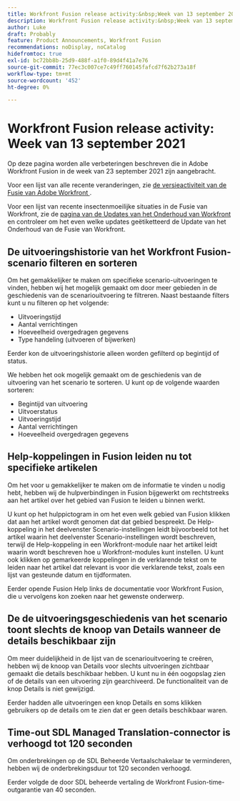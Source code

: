 ```yaml
---
title: Workfront Fusion release activity:&nbsp;Week van 13 september 2021
description: Workfront Fusion release activity:&nbsp;Week van 13 september 2021
author: Luke
draft: Probably
feature: Product Announcements, Workfront Fusion
recommendations: noDisplay, noCatalog
hidefromtoc: true
exl-id: bc72bb8b-25d9-488f-a1f0-89d4f41a7e76
source-git-commit: 77ec3c007ce7c49ff760145fafcd7f62b273a18f
workflow-type: tm+mt
source-wordcount: '452'
ht-degree: 0%

---
```


# Workfront Fusion release activity: Week van 13 september 2021

Op deze pagina worden alle verbeteringen beschreven die in Adobe Workfront Fusion in de week van 23 september 2021 zijn aangebracht.

Voor een lijst van alle recente veranderingen, zie [ de versieactiviteit van de Fusie van Adobe Workfront ](/help/workfront-fusion/fusion-product-releases/fusion-release-activity.md).

Voor een lijst van recente insectenmoeilijke situaties in de Fusie van Workfront, zie de [ pagina van de Updates van het Onderhoud van Workfront ](https://experienceleague.adobe.com/docs/workfront-known-issues/releases/current-updates.html) en controleer om het even welke updates geëtiketteerd de Update van het Onderhoud van de Fusie van Workfront.

## De uitvoeringshistorie van het Workfront Fusion-scenario filteren en sorteren

Om het gemakkelijker te maken om specifieke scenario-uitvoeringen te vinden, hebben wij het mogelijk gemaakt om door meer gebieden in de geschiedenis van de scenariouitvoering te filtreren. Naast bestaande filters kunt u nu filteren op het volgende:

* Uitvoeringstijd
* Aantal verrichtingen
* Hoeveelheid overgedragen gegevens
* Type handeling (uitvoeren of bijwerken)

Eerder kon de uitvoeringshistorie alleen worden gefilterd op begintijd of status.

We hebben het ook mogelijk gemaakt om de geschiedenis van de uitvoering van het scenario te sorteren. U kunt op de volgende waarden sorteren:

* Begintijd van uitvoering
* Uitvoerstatus
* Uitvoeringstijd
* Aantal verrichtingen
* Hoeveelheid overgedragen gegevens


## Help-koppelingen in Fusion leiden nu tot specifieke artikelen

Om het voor u gemakkelijker te maken om de informatie te vinden u nodig hebt, hebben wij de hulpverbindingen in Fusion bijgewerkt om rechtstreeks aan het artikel over het gebied van Fusion te leiden u binnen werkt.

U kunt op het hulppictogram in om het even welk gebied van Fusion klikken dat aan het artikel wordt genomen dat dat gebied bespreekt. De Help-koppeling in het deelvenster Scenario-instellingen leidt bijvoorbeeld tot het artikel waarin het deelvenster Scenario-instellingen wordt beschreven, terwijl de Help-koppeling in een Workfront-module naar het artikel leidt waarin wordt beschreven hoe u Workfront-modules kunt instellen. U kunt ook klikken op gemarkeerde koppelingen in de verklarende tekst om te leiden naar het artikel dat relevant is voor die verklarende tekst, zoals een lijst van gesteunde datum en tijdformaten.

Eerder opende Fusion Help links de documentatie voor Workfront Fusion, die u vervolgens kon zoeken naar het gewenste onderwerp.

## De de uitvoeringsgeschiedenis van het scenario toont slechts de knoop van Details wanneer de details beschikbaar zijn

Om meer duidelijkheid in de lijst van de scenariouitvoering te creëren, hebben wij de knoop van Details voor slechts uitvoeringen zichtbaar gemaakt die details beschikbaar hebben. U kunt nu in één oogopslag zien of de details van een uitvoering zijn gearchiveerd. De functionaliteit van de knop Details is niet gewijzigd.

Eerder hadden alle uitvoeringen een knop Details en soms klikken gebruikers op de details om te zien dat er geen details beschikbaar waren.


## Time-out SDL Managed Translation-connector is verhoogd tot 120 seconden

Om onderbrekingen op de SDL Beheerde Vertaalschakelaar te verminderen, hebben wij de onderbrekingsduur tot 120 seconden verhoogd.

Eerder volgde de door SDL beheerde vertaling de Workfront Fusion-time-outgarantie van 40 seconden.

